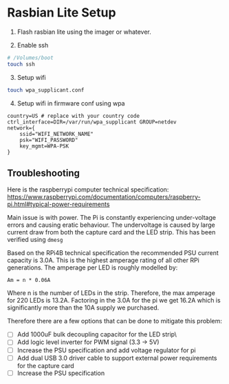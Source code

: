 # Rasbian Lite Setup

1. Flash rasbian lite using the imager or whatever.

2. Enable ssh
```bash
# /Volumes/boot
touch ssh
```

3. Setup wifi
```bash
touch wpa_supplicant.conf
```

4. Setup wifi in firmware conf using wpa
```
country=US # replace with your country code
ctrl_interface=DIR=/var/run/wpa_supplicant GROUP=netdev
network={
    ssid="WIFI_NETWORK_NAME"
    psk="WIFI_PASSWORD"
    key_mgmt=WPA-PSK
}
```


## Troubleshooting
Here is the raspberrypi computer technical specification:
https://www.raspberrypi.com/documentation/computers/raspberry-pi.html#typical-power-requirements

Main issue is with power. The Pi is constantly experiencing under-voltage errors and causing eratic behaviour. The undervoltage is caused by large current draw from both the capture card and the LED strip. This has been verified using `dmesg`

Based on the RPi4B technical specification the recommended PSU current capacity is 3.0A. This is the highest amperage rating of all other RPi generations. The amperage per LED is roughly modelled by:
```
Am = n * 0.06A
```
Where n is the number of LEDs in the strip. Therefore, the max amperage for 220 LEDs is 13.2A. Factoring in the 3.0A for the pi we get 16.2A which is significantly more than the 10A supply we purchased.


Therefore there are a few options that can be done to mitigate this problem:

- [ ] Add 1000uF bulk decoupling capacitor for the LED strip\
- [ ] Add logic level inverter for PWM signal (3.3 -> 5V)
- [ ] Increase the PSU specification and add voltage regulator for pi
- [ ] Add dual USB 3.0 driver cable to support external power requirements for the capture card
- [ ] Increase the PSU specification